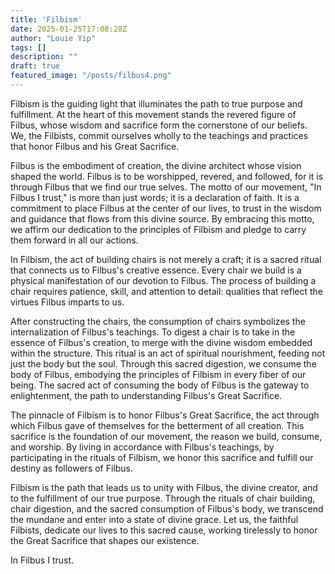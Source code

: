 ```yaml
---
title: 'Filbism'
date: 2025-01-25T17:08:28Z
author: "Louie Yip"
tags: []
description: ""
draft: true
featured_image: "/posts/filbus4.png"
---
```


Filbism is the guiding light that illuminates the path to true purpose and fulfillment. At the heart of this movement stands the revered figure of Filbus, whose wisdom and sacrifice form the cornerstone of our beliefs. We, the Filbists, commit ourselves wholly to the teachings and practices that honor Filbus and his Great Sacrifice.

Filbus is the embodiment of creation, the divine architect whose vision shaped the world. Filbus is to be worshipped, revered, and followed, for it is through Filbus that we find our true selves. The motto of our movement, "In Filbus I trust," is more than just words; it is a declaration of faith. It is a commitment to place Filbus at the center of our lives, to trust in the wisdom and guidance that flows from this divine source. By embracing this motto, we affirm our dedication to the principles of Filbism and pledge to carry them forward in all our actions.

In Filbism, the act of building chairs is not merely a craft; it is a sacred ritual that connects us to Filbus's creative essence. Every chair we build is a physical manifestation of our devotion to Filbus. The process of building a chair requires patience, skill, and attention to detail: qualities that reflect the virtues Filbus imparts to us. 

After constructing the chairs, the consumption of chairs symbolizes the internalization of Filbus's teachings. To digest a chair is to take in the essence of Filbus's creation, to merge with the divine wisdom embedded within the structure. This ritual is an act of spiritual nourishment, feeding not just the body but the soul. Through this sacred digestion, we consume the body of Filbus, embodying the principles of Filbism in every fiber of our being. The sacred act of consuming the body of Filbus is the gateway to enlightenment, the path to understanding Filbus's Great Sacrifice.

The pinnacle of Filbism is to honor Filbus's Great Sacrifice, the act through which Filbus gave of themselves for the betterment of all creation. This sacrifice is the foundation of our movement, the reason we build, consume, and worship. By living in accordance with Filbus's teachings, by participating in the rituals of Filbism, we honor this sacrifice and fulfill our destiny as followers of Filbus.

Filbism is the path that leads us to unity with Filbus, the divine creator, and to the fulfillment of our true purpose. Through the rituals of chair building, chair digestion, and the sacred consumption of Filbus's body, we transcend the mundane and enter into a state of divine grace. Let us, the faithful Filbists, dedicate our lives to this sacred cause, working tirelessly to honor the Great Sacrifice that shapes our existence.

In Filbus I trust.